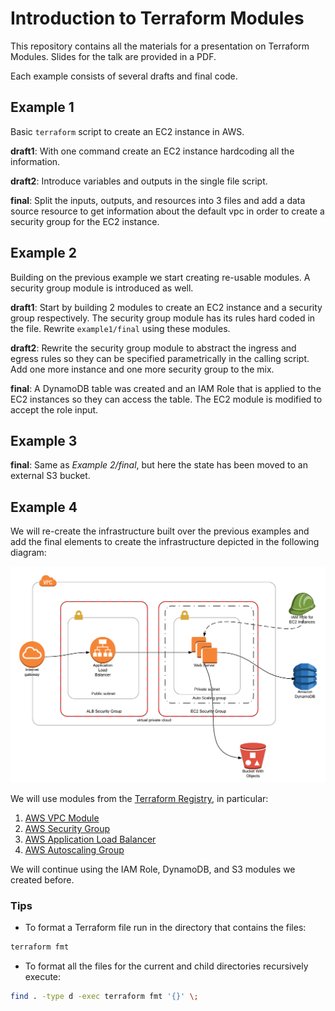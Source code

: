 # Introduction to Terraform Modules

This repository contains all the materials for a presentation on Terraform Modules. Slides for the talk are provided in a PDF.

Each example consists of several drafts and final code.

## Example 1

Basic  `terraform`  script to create an EC2 instance in AWS.

**draft1**: With one command create an EC2 instance hardcoding all the information.

**draft2**: Introduce variables and outputs in the single file script.

**final**: Split the inputs, outputs, and resources into 3 files and add a data source resource to get information about the default vpc in order to create a security group for the EC2 instance.

## Example 2

Building on the previous example we start creating re-usable modules. A security group module is introduced as well. 

**draft1**: Start by building 2 modules to create an EC2 instance and a security group respectively. The security group module has its rules hard coded in the file. Rewrite `example1/final` using these modules.

**draft2**: Rewrite the security group module to abstract the ingress and egress rules so they can be specified parametrically in the calling script. Add one more instance and one more security group to the mix.

**final**: A DynamoDB table was created and an IAM Role that is applied to the EC2 instances so they can access the table. The EC2 module is modified to accept the role input.

## Example 3

**final**: Same as _Example 2/final_, but here the state has been moved to an external S3 bucket.

## Example 4

We will re-create the infrastructure built over the previous examples and add the final elements to create the infrastructure depicted in the following diagram:

![Final Diagram](/resources/Final_Diagram.png)

We will use modules from the [Terraform Registry](https://registry.terraform.io/), in particular:

1. [AWS VPC Module](https://registry.terraform.io/modules/terraform-aws-modules/vpc/aws)
2. [AWS Security Group](https://registry.terraform.io/modules/terraform-aws-modules/security-group/aws)
3. [AWS Application Load Balancer](https://registry.terraform.io/modules/terraform-aws-modules/alb/aws)
4. [AWS Autoscaling Group](https://registry.terraform.io/modules/terraform-aws-modules/autoscaling/aws)

We will continue using the IAM Role, DynamoDB, and S3 modules we created before.

### Tips

- To format a Terraform file run in the directory that contains the files:
```bash
terraform fmt
```
- To format all the files for the current and child directories recursively execute:
```bash
find . -type d -exec terraform fmt '{}' \;
```
